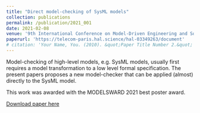 ```yaml
---
title: "Direct model-checking of SysML models"
collection: publications
permalink: /publication/2021_001
date: 2021-02-08
venue: '9th International Conference on Model-Driven Engineering and Software Development'
paperurl: 'https://telecom-paris.hal.science/hal-03349263/document'
# citation: 'Your Name, You. (2010). &quot;Paper Title Number 2.&quot; <i>Journal 1</i>. 1(2).'
---
```

Model-checking of high-level models, e.g. SysML models, usually first requires a model transformation to a low level formal specification. The present papers proposes a new model-checker that can be applied (almost) directly to the SysML model.

This work was awarded with the MODELSWARD 2021 best poster award.

[Download paper here](https://telecom-paris.hal.science/hal-03349263/document)

<!-- Recommended citation: Your Name, You. (2010). "Paper Title Number 2." <i>Journal 1</i>. 1(2). -->